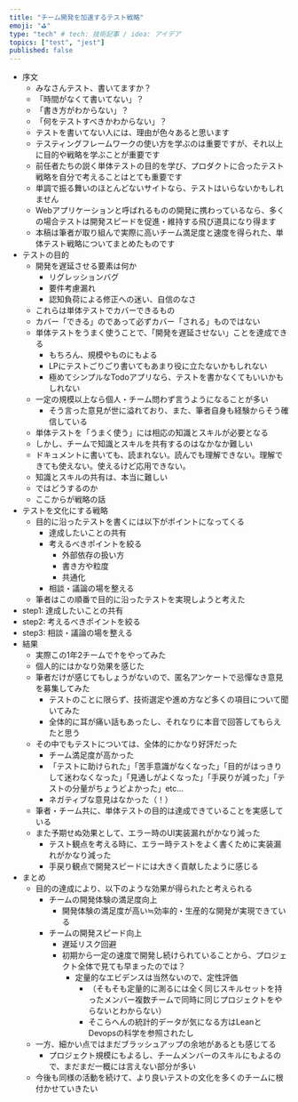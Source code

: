 ```yaml
---
title: "チーム開発を加速するテスト戦略"
emoji: "⛳"
type: "tech" # tech: 技術記事 / idea: アイデア
topics: ["test", "jest"]
published: false
---
```


- 序文
  - みなさんテスト、書いてますか？
  - 「時間がなくて書いてない」？
  - 「書き方がわからない」？
  - 「何をテストすべきかわからない」？
  - テストを書いてない人には、理由が色々あると思います
  - テスティングフレームワークの使い方を学ぶのは重要ですが、それ以上に目的や戦略を学ぶことが重要です
  - 前任者たちの説く単体テストの目的を学び、プロダクトに合ったテスト戦略を自分で考えることはとても重要です
  - 単調で振る舞いのほとんどないサイトなら、テストはいらないかもしれません
  - Webアプリケーションと呼ばれるものの開発に携わっているなら、多くの場合テストは開発スピードを促進・維持する飛び道具になり得ます
  - 本稿は筆者が取り組んで実際に高いチーム満足度と速度を得られた、単体テスト戦略についてまとめたものです
- テストの目的
  - 開発を遅延させる要素は何か
    - リグレッションバグ
    - 要件考慮漏れ
    - 認知負荷による修正への迷い、自信のなさ
  - これらは単体テストでカバーできるもの
  - カバー「できる」のであって必ずカバー「される」ものではない
  - 単体テストをうまく使うことで、「開発を遅延させない」ことを達成できる
    - もちろん、規模やものにもよる
    - LPにテストごりごり書いてもあまり役に立たないかもしれない
    - 極めてシンプルなTodoアプリなら、テストを書かなくてもいいかもしれない
  - 一定の規模以上なら個人・チーム問わず言うようになることが多い
    - そう言った意見が世に溢れており、また、筆者自身も経験からそう確信している
  - 単体テストを「うまく使う」には相応の知識とスキルが必要となる
  - しかし、チームで知識とスキルを共有するのはなかなか難しい
  - ドキュメントに書いても、読まれない。読んでも理解できない。理解できても使えない。使えるけど応用できない。
  - 知識とスキルの共有は、本当に難しい
  - ではどうするのか
  - ここからが戦略の話
- テストを文化にする戦略
  - 目的に沿ったテストを書くには以下がポイントになってくる
    - 達成したいことの共有
    - 考えるべきポイントを絞る
      - 外部依存の扱い方
      - 書き方や粒度
      - 共通化
    - 相談・議論の場を整える
  - 筆者はこの順番で目的に沿ったテストを実現しようと考えた
- step1: 達成したいことの共有
- step2: 考えるべきポイントを絞る
- step3: 相談・議論の場を整える
- 結果
  - 実際この1年2チームで↑をやってみた
  - 個人的にはかなり効果を感じた
  - 筆者だけが感じてもしょうがないので、匿名アンケートで忌憚なき意見を募集してみた
    - テストのことに限らず、技術選定や進め方など多くの項目について聞いてみた
    - 全体的に耳が痛い話もあったし、それなりに本音で回答してもらえたと思う
  - その中でもテストについては、全体的にかなり好評だった
    - チーム満足度が高かった
    - 「テストに助けられた」「苦手意識がなくなった」「目的がはっきりして迷わなくなった」「見通しがよくなった」「手戻りが減った」「テストの分量がちょうどよかった」etc...
    - ネガティブな意見はなかった（！）
  - 筆者・チーム共に、単体テストの目的は達成できていることを実感している
  - また予期せぬ効果として、エラー時のUI実装漏れがかなり減った
    - テスト観点を考える時に、エラー時テストをよく書くために実装漏れがかなり減った
    - 手戻り観点で開発スピードには大きく貢献したように感じる
- まとめ
  - 目的の達成により、以下のような効果が得られたと考えられる
    - チームの開発体験の満足度向上
      - 開発体験の満足度が高い≒効率的・生産的な開発が実現できている
    - チームの開発スピード向上
      - 遅延リスク回避
      - 初期から一定の速度で開発し続けられていることから、プロジェクト全体で見ても早まったのでは？
        - 定量的なエビデンスは当然ないので、定性評価
          - （そもそも定量的に測るには全く同じスキルセットを持ったメンバー複数チームで同時に同じプロジェクトをやらないとわからない）
          - そこらへんの統計的データが気になる方はLeanとDevopsの科学を参照されたし
  - 一方、細かい点ではまだブラッシュアップの余地があるとも感じてる
    - プロジェクト規模にもよるし、チームメンバーのスキルにもよるので、まだまだ一概には言えない部分が多い
  - 今後も同様の活動を続けて、より良いテストの文化を多くのチームに根付かせていきたい
